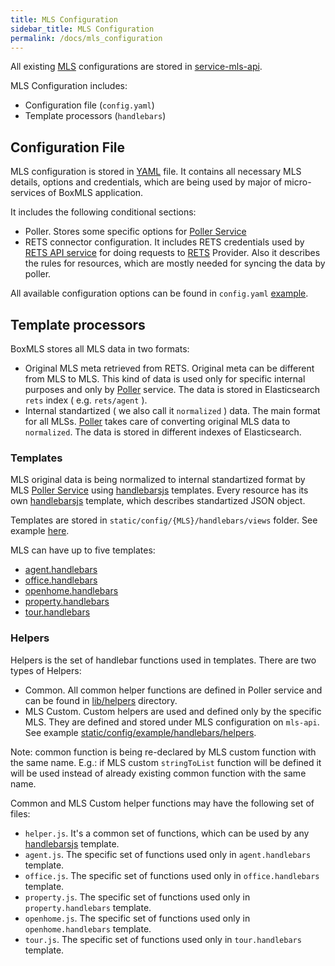 ```yaml
---
title: MLS Configuration
sidebar_title: MLS Configuration
permalink: /docs/mls_configuration
---
```


All existing [MLS](https://en.wikipedia.org/wiki/Multiple_listing_service) configurations are stored in [service-mls-api](https://github.com/boxmls/service-mls-api/tree/master/static/config).

MLS Configuration includes:
* Configuration file (`config.yaml`)
* Template processors (`handlebars`)

## Configuration File

MLS configuration is stored in [YAML](https://en.wikipedia.org/wiki/YAML) file. It contains all necessary MLS details, options and credentials, which are being used by major of micro-services of BoxMLS application.

It includes the following conditional sections:
* Poller. Stores some specific options for [Poller Service](https://github.com/boxmls/service-poller)
* RETS connector configuration. It includes RETS credentials used by [RETS API service](https://github.com/boxmls/service-rets-api) for doing requests to [RETS](https://en.wikipedia.org/wiki/Real_Estate_Transaction_Standard) Provider. Also it describes the rules for resources, which are mostly needed for syncing the data by poller.

All available configuration options can be found in `config.yaml` [example](https://github.com/boxmls/service-mls-api/tree/master/static/config/example/config.yaml).

## Template processors

BoxMLS stores all MLS data in two formats:
* Original MLS meta retrieved from RETS. Original meta can be different from MLS to MLS. This kind of data is used only for specific internal purposes and only by [Poller](https://github.com/boxmls/service-poller) service. The data is stored in Elasticsearch `rets` index ( e.g. `rets/agent` ).
* Internal standartized ( we also call it `normalized` ) data. The main format for all MLSs. [Poller](https://github.com/boxmls/service-poller) takes care of converting original MLS data to `normalized`. The data is stored in different indexes of Elasticsearch.

### Templates

MLS original data is being normalized to internal standartized format by MLS [Poller Service](https://github.com/boxmls/service-poller) using [handlebarsjs](http://handlebarsjs.com/) templates. Every resource has its own [handlebarsjs](http://handlebarsjs.com/) template, which describes standartized JSON object.

Templates are stored in `static/config/{MLS}/handlebars/views` folder. See example [here](https://github.com/boxmls/service-mls-api/tree/master/static/config/example/handlebars/views).

MLS can have up to five templates:
* [agent.handlebars](https://github.com/boxmls/service-mls-api/tree/master/static/config/example/handlebars/views/agent.handlebars)
* [office.handlebars](https://github.com/boxmls/service-mls-api/tree/master/static/config/example/handlebars/views/office.handlebars)
* [openhome.handlebars](https://github.com/boxmls/service-mls-api/tree/master/static/config/example/handlebars/views/openhome.handlebars)
* [property.handlebars](https://github.com/boxmls/service-mls-api/tree/master/static/config/example/handlebars/views/property.handlebars)
* [tour.handlebars](https://github.com/boxmls/service-mls-api/tree/master/static/config/example/handlebars/views/tour.handlebars)

### Helpers

Helpers is the set of handlebar functions used in templates. There are two types of Helpers:
* Common. All common helper functions are defined in Poller service and can be found in [lib/helpers](https://github.com/boxmls/service-poller/tree/master/lib/helpers) directory. 
* MLS Custom. Custom helpers are used and defined only by the specific MLS. They are defined and stored under MLS configuration on `mls-api`. See example [static/config/example/handlebars/helpers](https://github.com/boxmls/service-mls-api/tree/master/static/config/example/handlebars/helpers).

Note: common function is being re-declared by MLS custom function with the same name. E.g.: if MLS custom `stringToList` function will be defined it will be used instead of already existing common function with the same name.  

Common and MLS Custom helper functions may have the following set of files:
* `helper.js`. It's a common set of functions, which can be used by any [handlebarsjs](http://handlebarsjs.com/) template.
* `agent.js`. The specific set of functions used only in `agent.handlebars` template.
* `office.js`. The specific set of functions used only in `office.handlebars` template.
* `property.js`. The specific set of functions used only in `property.handlebars` template.
* `openhome.js`. The specific set of functions used only in `openhome.handlebars` template.
* `tour.js`. The specific set of functions used only in `tour.handlebars` template.
